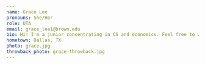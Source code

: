 ```yaml
---
name: Grace Lee
pronouns: She/Her
role: UTA
email: grace_lee1@brown.edu
bio: Hi! I'm a junior concentrating in CS and economics. Feel free to wave if you spot me camping out at Ceremony, performing with my a cappella group at Wayland Arch, or photosynthesizing on the Main Green. Here to root for y'all :~)
hometown: Dallas, TX
photo: grace.jpg
throwback_photo: grace-throwback.jpg
---
```

